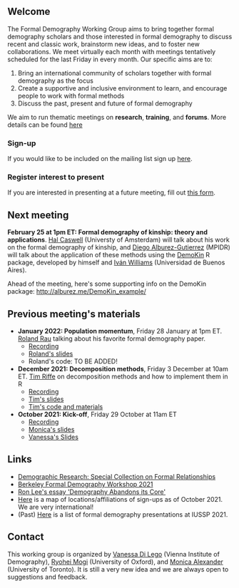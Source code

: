 ## Welcome

The Formal Demography Working Group aims to bring together formal demography scholars and those interested in formal demography to discuss recent and classic work, brainstorm new ideas, and to foster new collaborations. We meet virtually each month with meetings tentatively scheduled for the last Friday in every month. Our specific aims are to:

1. Bring an international community of scholars together with formal demography as the focus 
2. Create a supportive and inclusive environment to learn, and encourage people to work with formal methods
3. Discuss the past, present and future of formal demography 

We aim to run thematic meetings on **research**, **training**, and **forums**. More details can be found <a href="structure.html">here</a>

### Sign-up

If you would like to be included on the mailing list sign up [here](https://docs.google.com/forms/d/e/1FAIpQLSeacS7MDRaulnOsVW3fMX2qaMzFdqutMrYOj8N0E-NYA9c7KQ/viewform). 

### Register interest to present

If you are interested in presenting at a future meeting, fill out [this form](https://docs.google.com/forms/d/e/1FAIpQLSdscOmHFK7wmbazcBL54PkIAMvDiu6GnUMpmduYaM77T8rUFA/viewform).

## Next meeting

**February 25 at 1pm ET: Formal demography of kinship: theory and applications**. [Hal Caswell](https://www.uva.nl/en/profile/c/a/h.caswell/h.caswell.html?cb) (Universty of Amsterdam) will talk about his work on the formal demography of kinship, and [Diego Alburez-Gutierrez](http://alburez.me/) (MPIDR) will talk about the application of these methods using the [DemoKin](https://github.com/IvanWilli/DemoKin) R package, developed by himself and [Iván Williams](https://github.com/IvanWilli) (Universidad de Buenos Aires). 

Ahead of the meeting, here's some supporting info on the DemoKin package: http://alburez.me/DemoKin_example/

## Previous meeting's materials

- **January 2022: Population momentum**, Friday 28 January at 1pm ET. [Roland Rau](https://www.demogr.mpg.de/en/about_us_6113/staff_directory_1899/roland_rau_525/) talking about his favorite formal demography paper. 
    + [Recording](https://www.youtube.com/watch?v=R0CSxBwr8Sg)
    + [Roland's slides](https://github.com/formaldemography/working_group/blob/main/presentations/RauRoland-Formal-Demography-Population-Momentum-to-share-2022-01-28.pdf)
    + Roland's code: TO BE ADDED! 
- **December 2021: Decomposition methods**, Friday 3 December at 10am ET. [Tim Riffe](https://github.com/timriffe) on decomposition methods and how to implement them in R
    + [Recording](https://www.youtube.com/watch?v=J_6C82TN_WU) 
    + [Tim's slides](https://tinyurl.com/2p88j4md)
    + [Tim's code and materials](https://github.com/timriffe/FDWG_decomp_code)
- **October 2021: Kick-off**, Friday 29 October at 11am ET 
    + [Recording](https://www.youtube.com/watch?v=ROQK0JZr7uU) 
    + [Monica's slides](https://github.com/formaldemography/working_group/blob/main/presentations/fdwg.pdf) 
    + [Vanessa's Slides](https://github.com/formaldemography/working_group/blob/main/presentations/Meeting_29_10_2021.ppt)



## Links

- [Demographic Research: Special Collection on Formal Relationships](https://www.demographic-research.org/special/8/default.htm)
- [Berkeley Formal Demography Workshop 2021](https://populationsciences.berkeley.edu/population-center/annual-workshop-on-formal-demography/berkeley-formal-demography-workshop-2021/)
- [Ron Lee's essay 'Demography Abandons its Core'](https://u.demog.berkeley.edu/~rlee/papers/FormalDemog.pdf)
- <a href="map.html">Here</a> is a map of locations/affiliations of sign-ups as of October 2021. We are very international!
- (Past) <a href="iussp.html">Here</a> is a list of formal demography presentations at IUSSP 2021. 


## Contact

This working group is organized by [Vanessa Di Lego](http://www.wittgensteincentre.org/en/staff/member/di-lego.htm) (Vienna Institute of Demography), [Ryohei Mogi](https://www.ox.ac.uk/news-and-events/find-an-expert/dr-ryohei-mogi) (University of Oxford), and [Monica Alexander](https://www.monicaalexander.com/) (University of Toronto). It is still a very new idea and we are always open to suggestions and feedback. 
